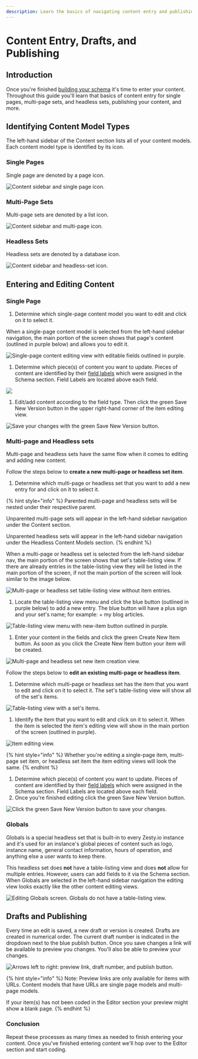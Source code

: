 ```yaml
---
description: Learn the basics of navigating content entry and publishing.
---
```


# Content Entry, Drafts, and Publishing

## Introduction

Once you're finished [building your schema](building-the-schema-and-selecting-fields.md) it's time to enter your content. Throughout this guide you'll learn that basics of content entry for single pages, multi-page sets, and headless sets, publishing your content, and more.

## Identifying Content Model Types

The left-hand sidebar of the Content section lists all of your content models. Each content model type is identified by its icon.

### Single Pages

Single page are denoted by a page icon.

![Content sidebar and single page icon.](../.gitbook/assets/01-content-sidebar-single-page-icon.png)

### Multi-Page Sets

Multi-page sets are denoted by a list icon.

![Content sidebar and multi-page icon.](../.gitbook/assets/01-content-sidebar-multi-page-icon.png)

### Headless Sets

Headless sets are denoted by a database icon.

![Content sidebar and headless-set icon.](../.gitbook/assets/01-content-sidebar-headless-set-icon.png)

## Entering and Editing Content

### Single Page

1. Determine which single-page content model you want to edit and click on it to select it. 

When a single-page content model is selected from the left-hand sidebar navigation, the main portion of the screen shows that page's content \(outlined in purple below\) and allows you to edit it.

![Single-page content editing view with editable fields outlined in purple.](../.gitbook/assets/03-single-page-editing-view.png)

1. Determine which piece\(s\) of content you want to update. Pieces of content are identified by their [field labels](https://zesty.org/services/manager-ui/schema/adding-fields#label-v-reference-name) which were assigned in the Schema section. Field Labels are located above each field.

![](../.gitbook/assets/field-labels.png)

1. Edit/add content according to the field type. Then click the green Save New Version button in the upper right-hand corner of the item editing view.

![Save your changes with the green Save New Version button.](../.gitbook/assets/single-page-editing-view-save-button.png)

### Multi-page and Headless sets

Multi-page and headless sets have the same flow when it comes to editing and adding new content.

Follow the steps below to **create a new multi-page or headless set item**. 

1. Determine which multi-page or headless set that you want to add a new entry for and click on it to select it. 

{% hint style="info" %}
Parented multi-page and headless sets will be nested under their respective parent.

Unparented multi-page sets will appear in the left-hand sidebar navigation under the Content section.

Unparented headless sets will appear in the left-hand sidebar navigation under the Headless Content Models section.
{% endhint %}

When a multi-page or headless set is selected from the left-hand sidebar nav, the main portion of the screen shows that set's table-listing view. If there are already entries in the table-listing view they will be listed in the main portion of the screen, if not the main portion of the screen will look similar to the image below.

![Multi-page or headless set table-listing view without item entries.](../.gitbook/assets/01-table-listing-view.png)

1. Locate the table-listing view menu and click the blue button \(outlined in purple below\) to add a new entry. The blue button will have a plus sign and your set's name; for example: + my blog articles.

![Table-listing view menu with new-item button outlined in purple.](../.gitbook/assets/02-table-listing-view-menu.png)

1. Enter your content in the fields and click the green Create New Item button. As soon as you click the Create New Item button your item will be created.  

![Multi-page and headless set new item creation view.](../.gitbook/assets/04-table-listing-new-item-creation.png)

Follow the steps below to **edit an existing multi-page or headless item**.

1. Determine which multi-page or headless set has the item that you want to edit and click on it to select it. The set's table-listing view will show all of the set's items. 

![Table-listing view with a set&apos;s items.](../.gitbook/assets/table-listing-view-with-entries.png)

1. Identify the item that you want to edit and click on it to select it. When the item is selected the item's editing view will show in the main portion of the screen \(outlined in purple\). 

![Item editing view.](../.gitbook/assets/multi-page-headless-set-editing-item-editing-view.png)

{% hint style="info" %}
Whether you're editing a single-page item, multi-page set item, or headless set item the item editing views will look the same.
{% endhint %}

1. Determine which piece\(s\) of content you want to update. Pieces of content are identified by their [field labels](https://zesty.org/services/manager-ui/schema/adding-fields#label-v-reference-name) which were assigned in the Schema section. Field Labels are located above each field.
2. Once you're finished editing click the green Save New Version button.

![Click the green Save New Version button to save your changes.](../.gitbook/assets/multi-page-headless-set-edit-save.png)

### Globals

Globals is a special headless set that is built-in to every Zesty.io instance and it's used for an instance's global pieces of content such as logo, instance name, general contact information, hours of operation, and anything else a user wants to keep there.

This headless set does **not** have a table-listing view and does **not** allow for multiple entries. However, users can add fields to it via the Schema section. When Globals are selected in the left-hand sidebar navigation the editing view looks exactly like the other content editing views.

![Editing Globals screen. Globals do not have a table-listing view. ](../.gitbook/assets/00-special-headless-set-globals%20%281%29.png)



## Drafts and Publishing

Every time an edit is saved, a new draft or version is created. Drafts are created in numerical order. The current draft number is indicated in the dropdown next to the blue publish button. Once you save changes a link will be available to preview you changes. You'll also be able to preview your changes.

![Arrows left to right: preview link, draft number, and publish button.](../.gitbook/assets/preview-link-draft-number-publish-button.png)

{% hint style="info" %}
Note: Preview links are only available for items with URLs. Content models that have URLs are single page models and multi-page models.

If your item\(s\) has not been coded in the Editor section your preview might show a blank page.
{% endhint %}

### Conclusion

Repeat these processes as many times as needed to finish entering your content. Once you've finished entering content we'll hop over to the Editor section and start coding.

